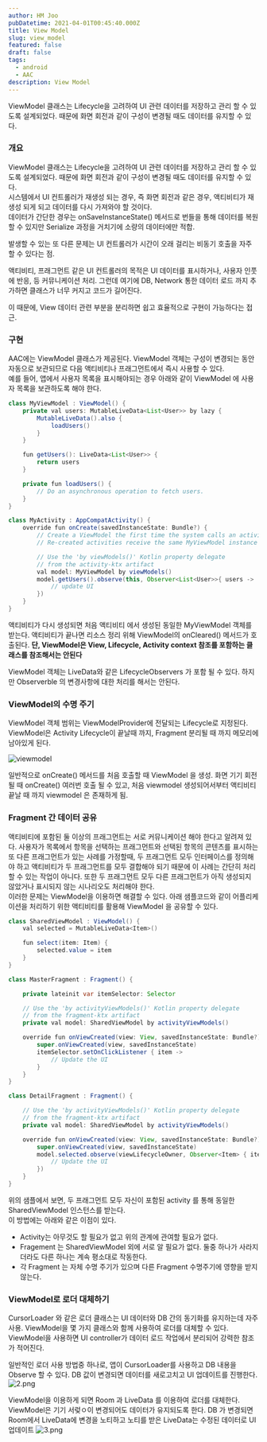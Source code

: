 ```yaml
---
author: HM Joo
pubDatetime: 2021-04-01T00:45:40.000Z
title: View Model
slug: view_model
featured: false
draft: false
tags:
  - android
  - AAC
description: View Model
---
```


ViewModel 클래스는 Lifecycle을 고려하여 UI 관련 데이터를 저장하고 관리 할 수 있도록 설계되었다. 때문에 화면 회전과 같이 구성이 변경될 때도 데이터를 유지할 수 있다.


<!--more-->

### 개요
ViewModel 클래스는 Lifecycle을 고려하여 UI 관련 데이터를 저장하고 관리 할 수 있도록 설계되었다. 때문에 화면 회전과 같이 구성이 변경될 때도 데이터를 유지할 수 있다.   
시스템에서 UI 컨트롤러가 재생성 되는 경우, 즉 화면 회전과 같은 경우, 액티비티가 재생성 되게 되고 데이터를 다시 가져와야 할 것이다.   
데이터가 간단한 경우는 onSaveInstanceState() 메서드로 번들을 통해 데이터를 복원할 수 있지만 Serialize 과정을 거치기에 소량의 데이터에만 적합.  

발생할 수 있는 또 다른 문제는 UI 컨트롤러가 시간이 오래 걸리는 비동기 호출을 자주 할 수 있다는 점. 
  
액티비티, 프래그먼트 같은 UI 컨트롤러의 목적은 UI 데이터를 표시하거나, 사용자 인풋에 반응, 등 커뮤니케이션 처리. 그런데 여기에 DB, Network 통한 데이터 로드 까지 추가하면 클래스가 너무 커지고 코드가 길어진다.  
  
이 때문에, View 데이터 관련 부분을 분리하면 쉽고 효율적으로 구현이 가능하다는 접근.  

### 구현
AAC에는 ViewModel 클래스가 제공된다. ViewModel 객체는 구성이 변경되는 동안 자동으로 보관되므로 다음 액티비티나 프래그먼트에서 즉시 사용할 수 있다.   
예를 들어, 앱에서 사용자 목록을 표시해야되는 경우 아래와 같이 ViewModel 에 사용자 목록을 보관하도록 해야 한다. 

```java
class MyViewModel : ViewModel() {
    private val users: MutableLiveData<List<User>> by lazy {
        MutableLiveData().also {
            loadUsers()
        }
    }

    fun getUsers(): LiveData<List<User>> {
        return users
    }

    private fun loadUsers() {
        // Do an asynchronous operation to fetch users.
    }
}
```
```java
class MyActivity : AppCompatActivity() {
    override fun onCreate(savedInstanceState: Bundle?) {
        // Create a ViewModel the first time the system calls an activity's onCreate() method.
        // Re-created activities receive the same MyViewModel instance created by the first activity.

        // Use the 'by viewModels()' Kotlin property delegate
        // from the activity-ktx artifact
        val model: MyViewModel by viewModels()
        model.getUsers().observe(this, Observer<List<User>>{ users ->
            // update UI
        })
    }
}
```
액티비티가 다시 생성되면 처음 액티비티 에서 생성된 동일한 MyViewModel 객체를 받는다. 액티비티가 끝나면 리소스 정리 위해 ViewModel의 onCleared() 메서드가 호출된다.
**단, ViewModel은 View, Lifecycle, Activity context 참조를 포함하는 클래스를 참조해서는 안된다**
  
ViewModel 객체는 LiveData와 같은 LifecycleObservers 가 포함 될 수 있다. 하지만 Observerble 의 변경사항에 대한 처리를 해서는 안된다. 

### ViewModel의 수명 주기
ViewModel 객체 범위는 ViewModelProvider에 전달되는 Lifecycle로 지정된다.   
ViewModel은 Activity Lifecycle이 끝날때 까지, Fragment 분리될 때 까지 메모리에 남아있게 된다. 

![viewmodel](/images/2021-04-01-view_model/1.png)

일반적으로 onCreate() 메서드를 처음 호출할 때 ViewModel 을 생성. 화면 기기 회전될 때 onCreate() 여러번 호출 될 수 있고, 처음 viewmodel 생성되어서부터 액티비티 끝날 때 까지 viewmodel 은 존재하게 됨.   
  
### Fragment 간 데이터 공유
액티비티에 포함된 둘 이상의 프래그먼트는 서로 커뮤니케이션 해야 한다고 알려져 있다. 사용자가 목록에서 항목을 선택하는 프래그먼트와 선택된 항목의 콘텐츠를 표시하는 또 다른 프래그먼트가 있는 사례를 가정할때, 두 프래그먼트 모두 인터페이스를 정의해야 하고 액티비티가 두 프래그먼트를 모두 결합해야 되기 때문에 이 사례는 간단히 처리할 수 있는 작업이 아니다. 또한 두 프래그먼트 모두 다른 프래그먼트가 아직 생성되지 않았거나 표시되지 않는 시나리오도 처리해야 한다.   
이러한 문제는 ViewModel을 이용하면 해결할 수 있다. 아래 샘플코드와 같이 어플리케이션을 처리하기 위한 액티비티를 활용해 ViewModel 을 공유할 수 있다. 

```java
class SharedViewModel : ViewModel() {
    val selected = MutableLiveData<Item>()

    fun select(item: Item) {
        selected.value = item
    }
}

class MasterFragment : Fragment() {

    private lateinit var itemSelector: Selector

    // Use the 'by activityViewModels()' Kotlin property delegate
    // from the fragment-ktx artifact
    private val model: SharedViewModel by activityViewModels()

    override fun onViewCreated(view: View, savedInstanceState: Bundle?) {
        super.onViewCreated(view, savedInstanceState)
        itemSelector.setOnClickListener { item ->
            // Update the UI
        }
    }
}

class DetailFragment : Fragment() {

    // Use the 'by activityViewModels()' Kotlin property delegate
    // from the fragment-ktx artifact
    private val model: SharedViewModel by activityViewModels()

    override fun onViewCreated(view: View, savedInstanceState: Bundle?) {
        super.onViewCreated(view, savedInstanceState)
        model.selected.observe(viewLifecycleOwner, Observer<Item> { item ->
            // Update the UI
        })
    }
}
```
위의 샘플에서 보면, 두 프래그먼트 모두 자신이 포함된 activity 를 통해 동일한 SharedViewModel 인스턴스를 받는다.  
이 방법에는 아래와 같은 이점이 있다.  
- Activity는 아무것도 할 필요가 없고 위의 관계에 관여할 필요가 없다.
- Fragement 는 SharedViewModel 외에 서로 알 필요가 없다. 둘중 하나가 사라지더라도 다른 하나는 계속 평소대로 작동한다.
- 각 Fragment 는 자체 수명 주기가 있으며 다른 Fragment 수명주기에 영향을 받지 않는다. 
   
### ViewModel로 로더 대체하기
CursorLoader 와 같은 로더 클래스는 UI 데이터와 DB 간의 동기화를 유지하는데 자주 사용. ViewModel을 몇 가지 클래스와 함께 사용하여 로더를 대체할 수 있다. ViewModel을 사용하면 UI controller가 데이터 로드 작업에서 분리되어 강력한 참조가 적어진다.  
  
일반적인 로더 사용 방법중 하나로, 앱이 CursorLoader를 사용하고 DB 내용을 Observe 할 수 있다. DB 값이 변경되면 데이터를 새로고치고 UI 업데이트를 진행한다. 
![2.png](/images/2021-04-01-view_model/2.png)
  
ViewModel을 이용하게 되면 Room 과 LiveData 를 이용하여 로더를 대체한다. ViewModel은 기기 서렂ㅇ이 변경되어도 데이터가 유지되도록 한다. DB 가 변경되면 Room에서 LiveData에 변경을 노티하고 노티를 받은 LiveData는 수정된 데이터로 UI 업데이트
![3.png](/images/2021-04-01-view_model/2.png)



